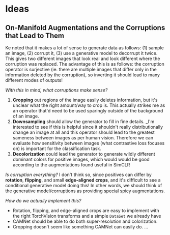 # Ideas

## On-Manifold Augmentations and the Corruptions that Lead to Them
Ke noted that it makes a lot of sense to generate data as follows: (1) sample an image, (2) corrupt it, (3) use a generative model to decorrupt it twice. This gives two different images that look real and look different where the corruption was replaced. The advantage of this is as follows: the corruption operator is surjective (ie. there are multiple images that differ only in the information deleted by the corruption), so inverting it should lead to many different modes of outputs!

_With this in mind, what corruptions make sense?_
1) **Cropping** out regions of the image easily deletes information, but it's unclear what the right amount/way to crop is. This actually strikes me as an operator that'd need to be used sparingly outside of the background of an image.
2) **Downsampling** should allow the generator to fill in fine details. _I'm interested to see if this is helpful since it shouldn't really distributionally change an image at all and this operator should lead to the greatest sameness between images as per human vision. Therefore we can evaluate how sensitivity between images (what contrastive loss focuses on) is important for the classification task.
2) **Decolorization** could lead the generator to generate wildly different dominant colors for positive images, which would would be good according to the augmentations found useful in SimCLR

_Is corruption everything?_ I don't think so, since positives can differ by **rotation**, **flipping**, and small **edge-aligned crops**, and it's difficult to see a conditional generative model doing this! In other words, we should think of the generative model/corruptions as providing special spicy augmentations.

_How do we actually implement this?_
 - Rotation, flipping, and edge-aligned crops are easy to implement with the right TorchVision transforms and a simple `DataSet` we already have
 - CAMNet should be able to do both super-resolution and colorization.
 - Cropping doesn't seem like something CAMNet can easily do. ...
